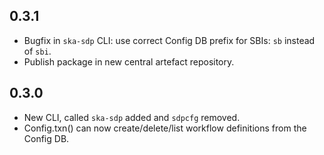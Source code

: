 0.3.1
-----

* Bugfix in `ska-sdp` CLI: use correct Config DB prefix for SBIs: `sb` instead of `sbi`.
* Publish package in new central artefact repository.

0.3.0
-----

* New CLI, called `ska-sdp` added and `sdpcfg` removed.
* Config.txn() can now create/delete/list workflow definitions from the Config DB.
